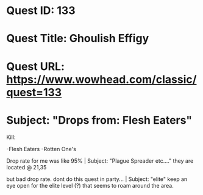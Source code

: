 # Quest ID: 133
# Quest Title: Ghoulish Effigy
# Quest URL: https://www.wowhead.com/classic/quest=133
# Subject: "Drops from: Flesh Eaters"
Kill:

-Flesh Eaters
-Rotten One's

Drop rate for me was like 95% | Subject: "Plague Spreader etc...."
they are located @ 21,35

but bad drop rate. dont do this quest in party... | Subject: "elite"
keep an  eye open for the elite level (?) that seems to roam around the area.